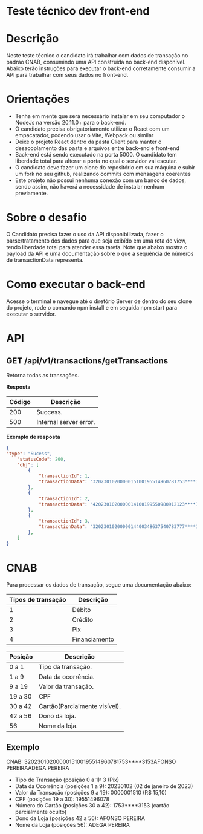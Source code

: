# Teste técnico dev front-end

# Descrição
Neste teste técnico o candidato irá trabalhar com dados de transação no padrão CNAB, consumindo uma API construída no back-end disponível. Abaixo terão instruções
para executar o back-end corretamente consumir a API para trabalhar com seus dados no front-end.

# Orientações
- Tenha em mente que será necessário instalar em seu computador o NodeJs na versão 20.11.0+ para o back-end.
- O candidato precisa obrigatoriamente utilizar o React com um empacatador, podendo usar o Vite, Webpack ou similar
- Deixe o projeto React dentro da pasta Client para manter o desacoplamento das pasta e arquivos entre back-end e front-end
- Back-end está sendo executado na porta 5000. O candidato tem liberdade total para alterar a porta no qual o servidor vai escutar.
- O candidato deve fazer um clone do repositório em sua máquina e subir um fork no seu github, realizando commits com mensagens coerentes
- Este projeto não possui nenhuma conexão com um banco de dados, sendo assim, não haverá a necessidade de instalar nenhum previamente.

# Sobre o desafio
O Candidato precisa fazer o uso da API disponibilizada, fazer o parse/tratamento dos dados para que seja exibído em uma rota de view, tendo liberdade total para atender essa tarefa.
Note que abaixo mostra o payload da API e uma documentação sobre o que a sequência de números de transactionData representa.

# Como executar o back-end
Acesse o terminal e navegue até o diretório Server de dentro do seu clone do projeto, rode o comando npm install e em seguida npm start para executar o servidor.

# API
## GET /api/v1/transactions/getTransactions

Retorna todas as transações.

**Resposta**

| Código | Descrição                    |
|--------|------------------------------|
| 200    | Success.|
| 500    | Internal server error.|

**Exemplo de resposta**

```json
{
"type": "Sucess",
    "statusCode": 200,
    "obj": [
        {
            "transactionId": 1,
            "transactionData": "3202301020000015100195514960781753****3153AFONSO PEREIRAADEGA PEREIRA"
        },
        {
            "transactionId": 2,
            "transactionData": "4202301020000014100199550980912123****7687PRISCILA COSTALOJAS MÁGICO DE OZ"
        },
        {
            "transactionId": 3,
            "transactionData": "3202301020000014400348637540783777****1313JOSÉ ALENCAR FSUPERMERCADO ARAUJ"
        },
    ]
}
```

# CNAB

Para processar os dados de transação, segue uma documentação abaixo:

| Tipos de transação | Descrição    |
|--------------------|--------------|
| 1                  | Débito       |
| 2                  | Crédito      |
| 3                  | Pix          |
| 4                  | Financiamento|


| Posição | Descrição                    |
|---------|------------------------------|
| 0 a 1   | Tipo da transação.           |
| 1 a 9   | Data da ocorrência.          |
| 9 a 19  | Valor da transação.          |
| 19 a 30 | CPF                          |
| 30 a 42 | Cartão(Parcialmente visível).|
| 42 a 56 | Dono da loja.                |
| 56      | Nome da loja.                |

## Exemplo
CNAB: 3202301020000015100195514960781753****3153AFONSO PEREIRAADEGA PEREIRA

- Tipo de Transação (posição 0 a 1): 3 (Pix)
- Data da Ocorrência (posições 1 a 9): 20230102 (02 de janeiro de 2023)
- Valor da Transação (posições 9 a 19): 0000001510 (R$ 15,10)
- CPF (posições 19 a 30): 19551496078
- Número do Cartão (posições 30 a 42): 1753****3153 (cartão parcialmente oculto)
- Dono da Loja (posições 42 a 56): AFONSO PEREIRA
- Nome da Loja (posições 56): ADEGA PEREIRA



